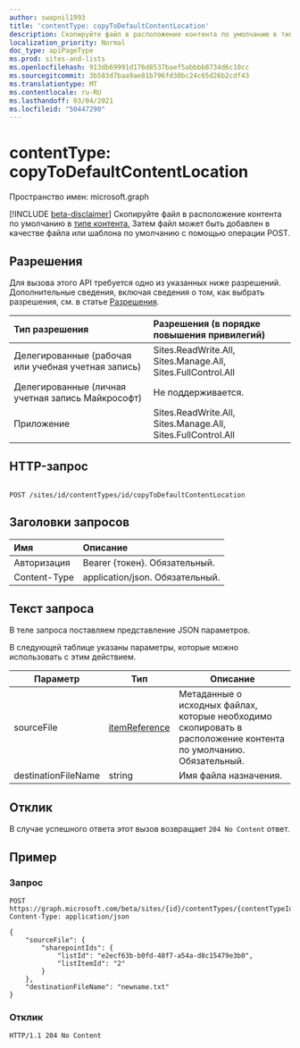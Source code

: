 ```yaml
---
author: swapnil1993
title: 'contentType: copyToDefaultContentLocation'
description: Скопируйте файл в расположение контента по умолчанию в типе контента.
localization_priority: Normal
doc_type: apiPageType
ms.prod: sites-and-lists
ms.openlocfilehash: 913db69991d176d8537baef5abbbb8734d6c10cc
ms.sourcegitcommit: 3b583d7baa9ae81b796fd30bc24c65d26b2cdf43
ms.translationtype: MT
ms.contentlocale: ru-RU
ms.lasthandoff: 03/04/2021
ms.locfileid: "50447290"
---
```

# <a name="contenttype-copytodefaultcontentlocation"></a>contentType: copyToDefaultContentLocation
Пространство имен: microsoft.graph

[!INCLUDE [beta-disclaimer](../../includes/beta-disclaimer.md)]
Скопируйте файл в расположение контента по умолчанию в [типе контента.][contentType] Затем файл может быть добавлен в качестве файла или шаблона по умолчанию с помощью операции POST.

## <a name="permissions"></a>Разрешения  

Для вызова этого API требуется одно из указанных ниже разрешений. Дополнительные сведения, включая сведения о том, как выбрать разрешения, см. в статье [Разрешения](/graph/permissions_reference.md).

  

|Тип разрешения | Разрешения (в порядке повышения привилегий) |
|:--------------------|:---------------------------------------------------------|
|Делегированные (рабочая или учебная учетная запись) | Sites.ReadWrite.All, Sites.Manage.All, Sites.FullControl.All  |
|Делегированные (личная учетная запись Майкрософт) | Не поддерживается. |
|Приложение | Sites.ReadWrite.All, Sites.Manage.All, Sites.FullControl.All |

  

## <a name="http-request"></a>HTTP-запрос

<!-- {
  "blockType": "ignored"
}
-->

```http

POST /sites/id/contentTypes/id/copyToDefaultContentLocation 
```

## <a name="request-headers"></a>Заголовки запросов
|Имя|Описание|
|:---|:---|
|Авторизация|Bearer {токен}. Обязательный.|
|Content-Type|application/json. Обязательный.|

## <a name="request-body"></a>Текст запроса
В теле запроса поставляем представление JSON параметров.

В следующей таблице указаны параметры, которые можно использовать с этим действием.


|Параметр|Тип|Описание|
|-|-|-|
|sourceFile| [itemReference](../resources/itemreference.md) |Метаданные о исходных файлах, которые необходимо скопировать в расположение контента по умолчанию. Обязательный.|
|destinationFileName| string |Имя файла назначения. 

## <a name="response"></a>Отклик


В случае успешного ответа этот вызов возвращает `204 No Content` ответ.

## <a name="example"></a>Пример

### <a name="request"></a>Запрос
<!-- {
  "blockType": "request",
  "name": "contenttype_copytodefaultcontentlocation"
}
-->
```http
POST https://graph.microsoft.com/beta/sites/{id}/contentTypes/{contentTypeId}/copyToDefaultContentLocation 
Content-Type: application/json

{
    "sourceFile": {
        "sharepointIds": {
            "listId": "e2ecf63b-b0fd-48f7-a54a-d8c15479e3b0",
            "listItemId": "2"
        }
    },
    "destinationFileName": "newname.txt"
}
```



### <a name="response"></a>Отклик


<!-- { "blockType": "response" } -->

```http
HTTP/1.1 204 No Content

```

  

[contentType]: ../resources/contentType.md
